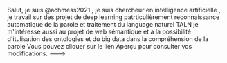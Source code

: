Salut, je suis @achmess2021 , je suis chercheur en intelligence artificielle , je travail sur des projet de deep learning patrticulièrement reconnaissance automatique de la parole et traitement du language naturel TALN
je m'intéresse aussi au projet de web sémantique et à la possibilité d'itulisation des ontologies et du big data dans la compréhension de la parole Vous pouvez cliquer sur le lien Aperçu pour consulter vos modifications. --->
